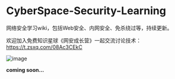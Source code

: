 # CyberSpace-Security-Learning
网络安全学习wiki，包括Web安全、内网安全、免杀绕过等，持续更新。

欢迎加入免费知识星球《网安成长营》一起交流讨论技术：https://t.zsxq.com/08Ac3CEkC

![image](https://user-images.githubusercontent.com/118149001/201599369-27d9e7b8-9f6d-4300-9028-87fb7759d434.png)







**coming soon...**
